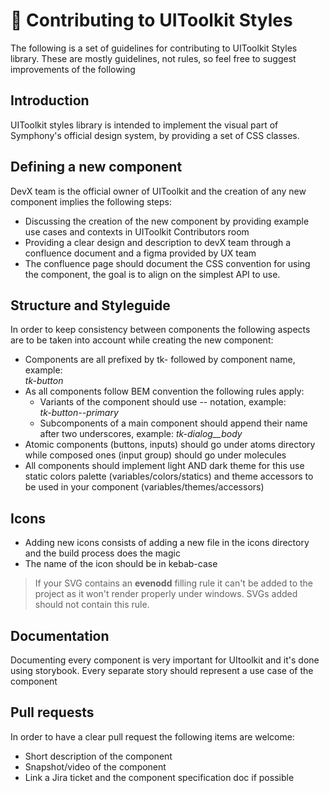 # 💪 Contributing to UIToolkit Styles

The following is a set of guidelines for contributing to UIToolkit Styles library. These are mostly guidelines, not rules, so feel free to suggest improvements of the following

## Introduction

UIToolkit styles library is intended to implement the visual part of Symphony's official design system, by providing a set of CSS classes.

## Defining a new component

DevX team is the official owner of UIToolkit and the creation of any new component implies the following steps:

- Discussing the creation of the new component by providing example use cases and contexts in UIToolkit Contributors room
- Providing a clear design and description to devX team through a confluence document and a figma provided by UX team
- The confluence page should document the CSS convention for using the component, the goal is to align on the simplest API to use.

## Structure and Styleguide

In order to keep consistency between components the following aspects are to be taken into account while creating the new component:

- Components are all prefixed by tk- followed by component name, example:  
  _tk-button_
- As all components follow BEM convention the following rules apply:
  - Variants of the component should use -- notation, example:  
    _tk-button--primary_
  - Subcomponents of a main component should append their name after two underscores, example: _tk-dialog\_\_body_
- Atomic components (buttons, inputs) should go under atoms directory while composed ones (input group) should go under molecules
- All components should implement light AND dark theme for this use static colors palette (variables/colors/statics) and theme accessors to be used in your component (variables/themes/accessors)

## Icons
- Adding new icons consists of adding a new file in the icons directory and the build process does the magic
- The name of the icon should be in kebab-case
> If your SVG contains an __evenodd__ filling rule it can't be added to the project as it won't render properly under windows. SVGs added should not contain this rule.

## Documentation

Documenting every component is very important for UItoolkit and it's done using storybook. Every separate story should represent a use case of the component

## Pull requests

In order to have a clear pull request the following items are welcome:

- Short description of the component
- Snapshot/video of the component
- Link a Jira ticket and the component specification doc if possible
